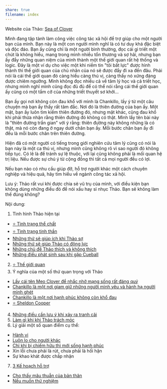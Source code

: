```yaml
---
share: true
filename: index
---
```

Website của Thảo: [Sea of Clover](https://meoclover.github.io/%F0%9F%8D%80%20SoC%20Introduction/)

Mình đang tập tành làm công việc công tác xã hội để trợ giúp cho một người bạn của mình. Bạn này là một con người mình nghĩ là có tư duy khá đặc biệt và độc đáo. Bạn ấy cũng chỉ là một người bình thường, đọc cái gì triết một chút là không hiểu, mang trong mình nhiều tổn thương và sợ hãi, nhưng bạn ấy đẩy những quan niệm của mình thành một thế giới quan rất hệ thống và logic. Đây là một ví dụ cho việc một khi niềm tin "tôi bất lực" được hình thành thì thế giới quan của chủ nhân của nó sẽ được đẩy đi xa đến đâu. Phải nói là cái thế giới quan đó càng hiểu càng thú vị, càng thấy nó xứng đáng được chiêm ngưỡng. Mình không đọc nhiều cả về tâm lý học và cả triết học, nhưng mình nghĩ mình cũng đọc đủ đủ để có thể nói rằng cái thế giới quan ấy cũng có một tầm cỡ của những triết thuyết sơ khởi...

Bạn ấy gọi nơi không còn đau khổ với mình là Chankillo, lấy ý từ một câu chuyện mà bạn ấy thấy rất tâm đắc. Nơi đó là thiên đường của bạn ấy. Một mặt, bạn ấy luôn tìm kiếm thiên đường đó, nhưng mặt khác, cũng đau khổ khi phải thừa nhận rằng thiên đường đó không có thật. Mình lấy tên bài này là "thiên đường trần gian" với ý rằng: thiên đường này không những là có thật, mà nó còn đang ở ngay dưới chân bạn ấy. Mỗi bước chân bạn ấy đi đều là mỗi bước chân trên thiên đường.

Hiện đã có một người có tiếng trong giới nghiên cứu tâm lý cũng có nói là bạn này là một ca thú vị, nhưng mình cũng không rõ vì sao người đó không tiếp tục. Có lẽ là để tránh sự lệ thuộc, với lại cũng không phải là mối quan hệ trị liệu. Nếu được sự chú ý từ cộng đồng thì tất cả mọi người đều có lợi.

Nếu bạn nào có nhu cầu giúp đỡ, hỗ trợ người khác một cách chuyên nghiệp và hiệu quả, hãy tìm hiểu về ngành công tác xã hội.

Lưu ý: Thảo rất vui khi được chia sẻ vũ trụ của mình, với điều kiện bạn không dùng những điều đó để nói xấu hay sỉ nhục Thảo. Bạn sẽ không làm thế đúng không?

Nội dung:

1.  Tình hình Thảo hiện tại

-   [⭐ Tình trạng thể chất](%E2%AD%90%20T%C3%ACnh%20tr%E1%BA%A1ng%20th%E1%BB%83%20ch%E1%BA%A5t.md)
-   [⭐ Tình trạng tinh thần](%E2%AD%90%20T%C3%ACnh%20tr%E1%BA%A1ng%20tinh%20th%E1%BA%A7n.md)
-   [Những thứ sẽ giúp ích khi Thảo sợ](./Danh%20s%C3%A1ch/Nh%E1%BB%AFng%20th%E1%BB%A9%20s%E1%BA%BD%20gi%C3%BAp%20%C3%ADch%20khi%20Th%E1%BA%A3o%20s%E1%BB%A3.md)
-   [Những thứ sẽ giúp Thảo có động lực](./Danh%20s%C3%A1ch/Nh%E1%BB%AFng%20th%E1%BB%A9%20s%E1%BA%BD%20gi%C3%BAp%20Th%E1%BA%A3o%20c%C3%B3%20%C4%91%E1%BB%99ng%20l%E1%BB%B1c.md)
-   [Những chủ đề Thảo thích và không thích](./1%20Th%C3%B4ng%20tin%20th%C3%A2n%20ch%E1%BB%A7/S%E1%BB%9F%20th%C3%ADch/Nh%E1%BB%AFng%20ch%E1%BB%A7%20%C4%91%E1%BB%81%20Th%E1%BA%A3o%20th%C3%ADch%20v%C3%A0%20kh%C3%B4ng%20th%C3%ADch.md)
-   [Những điều phát sinh sau khi gặp Cueball](./Danh%20s%C3%A1ch/Nh%E1%BB%AFng%20%C4%91i%E1%BB%81u%20ph%C3%A1t%20sinh%20sau%20khi%20g%E1%BA%B7p%20Cueball.md)

2.  [⭐ Thế giới quan](./1%20Th%C3%B4ng%20tin%20th%C3%A2n%20ch%E1%BB%A7/Quan%20%C4%91i%E1%BB%83m,%20th%C3%A1i%20%C4%91%E1%BB%99,%20nguy%C3%AAn%20t%E1%BA%AFc%20s%E1%BB%91ng,%20%C4%91i%E1%BB%81u%20m%C3%ACnh%20th%E1%BA%A5y%20ho%E1%BA%B7c%20c%E1%BA%A3m%20nh%E1%BA%ADn/%E2%AD%90%20Th%E1%BA%BF%20gi%E1%BB%9Bi%20quan.md)
3.  Ý nghĩa của một số thứ quan trọng với Thảo
- [Lấy cái tên Meo Clover để nhắc nhở mạng sống rất đáng quý](./1%20Th%C3%B4ng%20tin%20th%C3%A2n%20ch%E1%BB%A7/Quan%20%C4%91i%E1%BB%83m,%20th%C3%A1i%20%C4%91%E1%BB%99,%20nguy%C3%AAn%20t%E1%BA%AFc%20s%E1%BB%91ng,%20%C4%91i%E1%BB%81u%20m%C3%ACnh%20th%E1%BA%A5y%20ho%E1%BA%B7c%20c%E1%BA%A3m%20nh%E1%BA%ADn/Khao%20kh%C3%A1t%20s%E1%BB%91ng%20t%C3%ADch%20c%E1%BB%B1c/L%E1%BA%A5y%20c%C3%A1i%20t%C3%AAn%20Meo%20Clover%20%C4%91%E1%BB%83%20nh%E1%BA%AFc%20nh%E1%BB%9F%20m%E1%BA%A1ng%20s%E1%BB%91ng%20r%E1%BA%A5t%20%C4%91%C3%A1ng%20qu%C3%BD.md)
- [Chankillo là một nơi giam giữ những người mình yêu và hành hạ người mình ghét](./1%20Th%C3%B4ng%20tin%20th%C3%A2n%20ch%E1%BB%A7/Sync%20v%E1%BB%9Bi%20vault%20ch%C3%ADnh/Chankillo%20l%C3%A0%20m%E1%BB%99t%20n%C6%A1i%20giam%20gi%E1%BB%AF%20nh%E1%BB%AFng%20ng%C6%B0%E1%BB%9Di%20m%C3%ACnh%20y%C3%AAu%20v%C3%A0%20h%C3%A0nh%20h%E1%BA%A1%20ng%C6%B0%E1%BB%9Di%20m%C3%ACnh%20gh%C3%A9t.md)
- [Chankillo là một nơi hạnh phúc không còn khổ đau](./1%20Th%C3%B4ng%20tin%20th%C3%A2n%20ch%E1%BB%A7/Quan%20%C4%91i%E1%BB%83m,%20th%C3%A1i%20%C4%91%E1%BB%99,%20nguy%C3%AAn%20t%E1%BA%AFc%20s%E1%BB%91ng,%20%C4%91i%E1%BB%81u%20m%C3%ACnh%20th%E1%BA%A5y%20ho%E1%BA%B7c%20c%E1%BA%A3m%20nh%E1%BA%ADn/Chankillo%20l%C3%A0%20m%E1%BB%99t%20n%C6%A1i%20h%E1%BA%A1nh%20ph%C3%BAc%20kh%C3%B4ng%20c%C3%B2n%20kh%E1%BB%95%20%C4%91au.md)
- [⭐ Sheldon Cooper](./1%20Th%C3%B4ng%20tin%20th%C3%A2n%20ch%E1%BB%A7/Phim,%20truy%E1%BB%87n/Bigbang%20theory/%E2%AD%90%20Sheldon%20Cooper.md)
4.  [Những điều cần lưu ý khi xảy ra tranh cãi](./Danh%20s%C3%A1ch/Nh%E1%BB%AFng%20%C4%91i%E1%BB%81u%20c%E1%BA%A7n%20l%C6%B0u%20%C3%BD%20khi%20x%E1%BA%A3y%20ra%20tranh%20c%C3%A3i.md)
5.  [Làm gì khi khi Thảo trách móc](./Danh%20s%C3%A1ch/L%C3%A0m%20g%C3%AC%20khi%20khi%20Th%E1%BA%A3o%20tr%C3%A1ch%20m%C3%B3c.md)
6.  Lý giải một số quan điểm cụ thể: 
- [Hành vi](./1%20Th%C3%B4ng%20tin%20th%C3%A2n%20ch%E1%BB%A7/H%C3%A0nh%20vi/index.md)
- [Luôn lo cho người khác](./1%20Th%C3%B4ng%20tin%20th%C3%A2n%20ch%E1%BB%A7/Quan%20%C4%91i%E1%BB%83m,%20th%C3%A1i%20%C4%91%E1%BB%99,%20nguy%C3%AAn%20t%E1%BA%AFc%20s%E1%BB%91ng,%20%C4%91i%E1%BB%81u%20m%C3%ACnh%20th%E1%BA%A5y%20ho%E1%BA%B7c%20c%E1%BA%A3m%20nh%E1%BA%ADn/Lu%C3%B4n%20lo%20cho%20ng%C6%B0%E1%BB%9Di%20kh%C3%A1c.md)
- [Chỉ khi bị chiếm hữu thì mới sống hạnh phúc](./1%20Th%C3%B4ng%20tin%20th%C3%A2n%20ch%E1%BB%A7/Quan%20%C4%91i%E1%BB%83m,%20th%C3%A1i%20%C4%91%E1%BB%99,%20nguy%C3%AAn%20t%E1%BA%AFc%20s%E1%BB%91ng,%20%C4%91i%E1%BB%81u%20m%C3%ACnh%20th%E1%BA%A5y%20ho%E1%BA%B7c%20c%E1%BA%A3m%20nh%E1%BA%ADn/Y%C3%AAu,%20t%E1%BB%B1%20do/Ch%E1%BB%89%20khi%20b%E1%BB%8B%20chi%E1%BA%BFm%20h%E1%BB%AFu%20th%C3%AC%20m%E1%BB%9Bi%20s%E1%BB%91ng%20h%E1%BA%A1nh%20ph%C3%BAc.md)
- Xin lỗi chưa phải là rút, chưa phải là hối hận
- Sự khao khát được chấp nhận
7.  [3 Kế hoạch hỗ trợ](./3%20K%E1%BA%BF%20ho%E1%BA%A1ch%20h%E1%BB%97%20tr%E1%BB%A3/index.md)
- [Cho thấy mâu thuẫn của bản thân](./3%20K%E1%BA%BF%20ho%E1%BA%A1ch%20h%E1%BB%97%20tr%E1%BB%A3/Gi%E1%BA%A3i%20ph%C3%A1p%20g%E1%BB%A3i%20%C3%BD/Ch%E1%BB%89%20ra%20m%C3%A2u%20thu%E1%BA%ABn/Cho%20th%E1%BA%A5y%20m%C3%A2u%20thu%E1%BA%ABn%20c%E1%BB%A7a%20b%E1%BA%A3n%20th%C3%A2n.md)
- [Nếu muốn thử nghiệm](N%E1%BA%BFu%20mu%E1%BB%91n%20th%E1%BB%AD%20nghi%E1%BB%87m.md)
